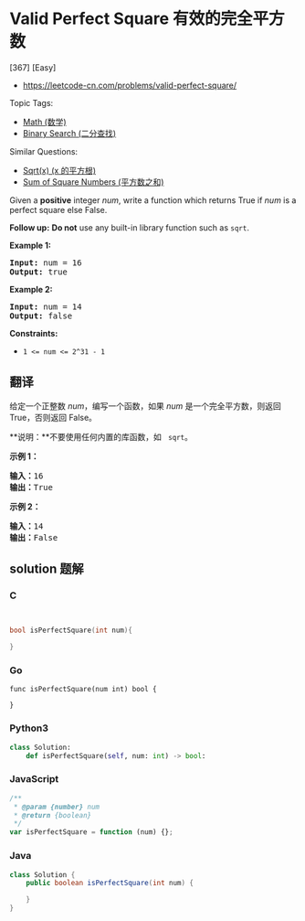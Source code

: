 # Valid Perfect Square 有效的完全平方数

[367] [Easy]

- https://leetcode-cn.com/problems/valid-perfect-square/

Topic Tags:

- [Math (数学)](https://leetcode-cn.com/tag/math/)
- [Binary Search (二分查找)](https://leetcode-cn.com/tag/binary-search/)

Similar Questions:

- [Sqrt(x) (x 的平方根)](https://leetcode-cn.com/problems/sqrtx/)
- [Sum of Square Numbers (平方数之和)](https://leetcode-cn.com/problems/sum-of-square-numbers/)

Given a **positive** integer _num_, write a function which returns True if _num_ is a perfect square else False.

**Follow up:** **Do not** use any built-in library function such as `sqrt`.

**Example 1:**

<pre><strong>Input:</strong> num = 16
<strong>Output:</strong> true
</pre>

**Example 2:**

<pre><strong>Input:</strong> num = 14
<strong>Output:</strong> false
</pre>

**Constraints:**

- `1 <= num <= 2^31 - 1`

## 翻译

给定一个正整数 _num_，编写一个函数，如果 _num_ 是一个完全平方数，则返回 True，否则返回 False。

**说明：**不要使用任何内置的库函数，如   `sqrt`。

**示例 1：**

<pre><strong>输入：</strong>16
<strong>输出：</strong>True</pre>

**示例 2：**

<pre><strong>输入：</strong>14
<strong>输出：</strong>False
</pre>

## solution 题解

### C

```c


bool isPerfectSquare(int num){

}
```

### Go

```golang
func isPerfectSquare(num int) bool {

}
```

### Python3

```python
class Solution:
    def isPerfectSquare(self, num: int) -> bool:
```

### JavaScript

```javascript
/**
 * @param {number} num
 * @return {boolean}
 */
var isPerfectSquare = function (num) {};
```

### Java

```java
class Solution {
    public boolean isPerfectSquare(int num) {

    }
}
```
